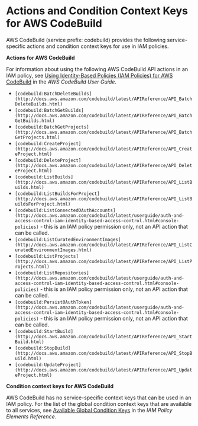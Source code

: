 # Actions and Condition Context Keys for AWS CodeBuild<a name="list_codebuild"></a>

AWS CodeBuild \(service prefix: codebuild\) provides the following service\-specific actions and condition context keys for use in IAM policies\.

**Actions for AWS CodeBuild**

For information about using the following AWS CodeBuild API actions in an IAM policy, see [Using Identity\-Based Policies \(IAM Policies\) for AWS CodeBuild](http://docs.aws.amazon.com/codebuild/latest/userguide/auth-and-access-control-iam-identity-based-access-control.html) in the *AWS CodeBuild User Guide*\.
+ `[codebuild:BatchDeleteBuilds](http://docs.aws.amazon.com/codebuild/latest/APIReference/API_BatchDeleteBuilds.html)`
+ `[codebuild:BatchGetBuilds](http://docs.aws.amazon.com/codebuild/latest/APIReference/API_BatchGetBuilds.html)`
+ `[codebuild:BatchGetProjects](http://docs.aws.amazon.com/codebuild/latest/APIReference/API_BatchGetProjects.html)`
+ `[codebuild:CreateProject](http://docs.aws.amazon.com/codebuild/latest/APIReference/API_CreateProject.html)`
+ `[codebuild:DeleteProject](http://docs.aws.amazon.com/codebuild/latest/APIReference/API_DeleteProject.html)`
+ `[codebuild:ListBuilds](http://docs.aws.amazon.com/codebuild/latest/APIReference/API_ListBuilds.html)`
+ `[codebuild:ListBuildsForProject](http://docs.aws.amazon.com/codebuild/latest/APIReference/API_ListBuildsForProject.html)`
+ `[codebuild:ListConnectedOAuthAccounts](http://docs.aws.amazon.com/codebuild/latest/userguide/auth-and-access-control-iam-identity-based-access-control.html#console-policies)` \- this is an IAM policy permission only, not an API action that can be called\.
+ `[codebuild:ListCuratedEnvironmentImages](http://docs.aws.amazon.com/codebuild/latest/APIReference/API_ListCuratedEnvironmentImages.html)`
+ `[codebuild:ListProjects](http://docs.aws.amazon.com/codebuild/latest/APIReference/API_ListProjects.html)`
+ `[codebuild:ListRepositories](http://docs.aws.amazon.com/codebuild/latest/userguide/auth-and-access-control-iam-identity-based-access-control.html#console-policies)` \- this is an IAM policy permission only, not an API action that can be called\.
+ `[codebuild:PersistOAuthToken](http://docs.aws.amazon.com/codebuild/latest/userguide/auth-and-access-control-iam-identity-based-access-control.html#console-policies)` \- this is an IAM policy permission only, not an API action that can be called\.
+ `[codebuild:StartBuild](http://docs.aws.amazon.com/codebuild/latest/APIReference/API_StartBuild.html)`
+ `[codebuild:StopBuild](http://docs.aws.amazon.com/codebuild/latest/APIReference/API_StopBuild.html)`
+ `[codebuild:UpdateProject](http://docs.aws.amazon.com/codebuild/latest/APIReference/API_UpdateProject.html)`

**Condition context keys for AWS CodeBuild**

AWS CodeBuild has no service\-specific context keys that can be used in an IAM policy\. For the list of the global condition context keys that are available to all services, see [Available Global Condition Keys](reference_policies_condition-keys.md#AvailableKeys) in the *IAM Policy Elements Reference*\.